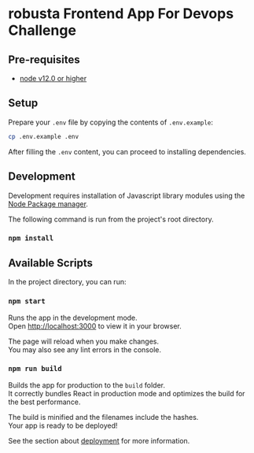 # robusta Frontend App For Devops Challenge

## Pre-requisites

- [node v12.0 or higher](http://nodejs.org/)

## Setup

Prepare your `.env` file by copying the contents of `.env.example`:

```bash
cp .env.example .env
```

After filling the `.env` content, you can proceed to installing dependencies.

## Development

Development requires installation of Javascript library modules using the [Node Package manager](https://www.npmjs.com/).

The following command is run from the project's root directory.

### `npm install`

## Available Scripts

In the project directory, you can run:

### `npm start`

Runs the app in the development mode.\
Open [http://localhost:3000](http://localhost:3000) to view it in your browser.

The page will reload when you make changes.\
You may also see any lint errors in the console.

### `npm run build`

Builds the app for production to the `build` folder.\
It correctly bundles React in production mode and optimizes the build for the best performance.

The build is minified and the filenames include the hashes.\
Your app is ready to be deployed!

See the section about [deployment](https://facebook.github.io/create-react-app/docs/deployment) for more information.
